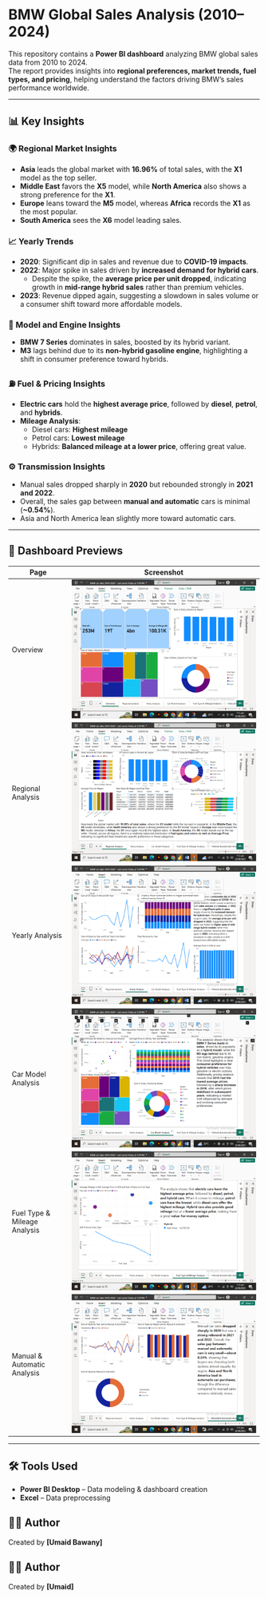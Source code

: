 # BMW Global Sales Analysis (2010–2024)

This repository contains a **Power BI dashboard** analyzing BMW global sales data from 2010 to 2024.  
The report provides insights into **regional preferences, market trends, fuel types, and pricing**, helping understand the factors driving BMW’s sales performance worldwide.

---

## 📊 Key Insights

### 🌍 Regional Market Insights
- **Asia** leads the global market with **16.96%** of total sales, with the **X1** model as the top seller.  
- **Middle East** favors the **X5** model, while **North America** also shows a strong preference for the **X1**.  
- **Europe** leans toward the **M5** model, whereas **Africa** records the **X1** as the most popular.  
- **South America** sees the **X6** model leading sales.

### 📈 Yearly Trends
- **2020**: Significant dip in sales and revenue due to **COVID-19 impacts**.  
- **2022**: Major spike in sales driven by **increased demand for hybrid cars**.  
  - Despite the spike, the **average price per unit dropped**, indicating growth in **mid-range hybrid sales** rather than premium vehicles.  
- **2023**: Revenue dipped again, suggesting a slowdown in sales volume or a consumer shift toward more affordable models.

### 🚗 Model and Engine Insights
- **BMW 7 Series** dominates in sales, boosted by its hybrid variant.  
- **M3** lags behind due to its **non-hybrid gasoline engine**, highlighting a shift in consumer preference toward hybrids.  

### ⛽ Fuel & Pricing Insights
- **Electric cars** hold the **highest average price**, followed by **diesel**, **petrol**, and **hybrids**.  
- **Mileage Analysis**:
  - Diesel cars: **Highest mileage**  
  - Petrol cars: **Lowest mileage**  
  - Hybrids: **Balanced mileage at a lower price**, offering great value.

### ⚙️ Transmission Insights
- Manual sales dropped sharply in **2020** but rebounded strongly in **2021 and 2022**.  
- Overall, the sales gap between **manual and automatic** cars is minimal (**~0.54%**).  
- Asia and North America lean slightly more toward automatic cars.

---

## 📸 Dashboard Previews

| Page | Screenshot |
|-------|------------|
| Overview | ![Overview](BMW%20car%20analysis/images/BMW%20sales%20overview.png) |
| Regional Analysis | ![Regional Analysis](BMW%20car%20analysis/images/Regional%20Analysis.png) |
| Yearly Analysis | ![Yearly Analysis](BMW%20car%20analysis/images/Yearly%20Analysis.png) |
| Car Model Analysis | ![Car Model Analysis](BMW%20car%20analysis/images/Car%20model%20Analysis.png) |
| Fuel Type & Mileage Analysis | ![Fuel Type & Mileage Analysis](BMW%20car%20analysis/images/Fuel%20Type%20%26%20Mileage%20Analysis.png) |
| Manual & Automatic Analysis | ![Manual & Automatic Analysis](BMW%20car%20analysis/images/manual%20%26%20Automatic%20Analysis.png) |


---

## 🛠️ Tools Used
- **Power BI Desktop** – Data modeling & dashboard creation  
- **Excel** – Data preprocessing  



## 🧑‍💻 Author
Created by **[Umaid Bawany]**


## 🧑‍💻 Author
Created by **[Umaid]**
